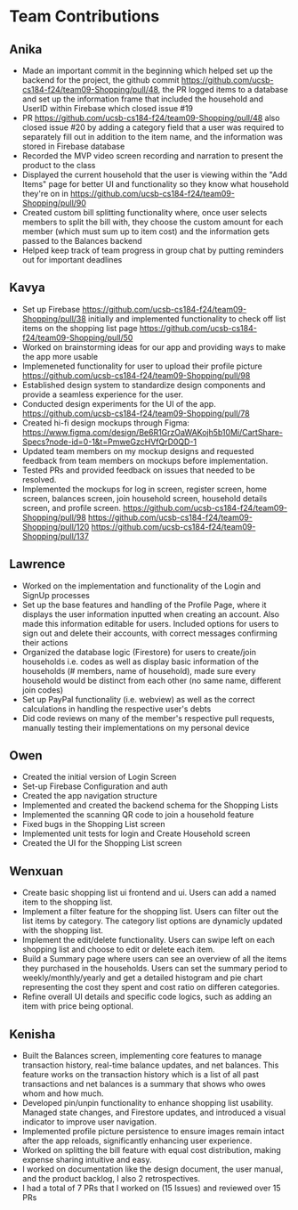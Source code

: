 # Team Contributions

## Anika
- Made an important commit in the beginning which helped set up the backend for the project, the github commit https://github.com/ucsb-cs184-f24/team09-Shopping/pull/48, the PR logged items to a database and set up the information frame that included the household and UserID within Firebase which closed issue #19  
- PR https://github.com/ucsb-cs184-f24/team09-Shopping/pull/48 also closed issue #20 by adding a category field that a user was required to separately fill out in addition to the item name, and the information was stored in Firebase database
- Recorded the MVP video screen recording and narration to present the product to the class
- Displayed the current household that the user is viewing within the "Add Items" page for better UI and functionality so they know what household they're on in https://github.com/ucsb-cs184-f24/team09-Shopping/pull/90
- Created custom bill splitting functionality where, once user selects members to split the bill with, they choose the custom amount for each member (which must sum up to item cost) and the information gets passed to the Balances backend
- Helped keep track of team progress in group chat by putting reminders out for important deadlines

## Kavya
- Set up Firebase https://github.com/ucsb-cs184-f24/team09-Shopping/pull/38 initially and implemented functionality to check off list items on the shopping list page https://github.com/ucsb-cs184-f24/team09-Shopping/pull/50
- Worked on brainstorming ideas for our app and providing ways to make the app more usable
- Implemeneted functionality for user to upload their profile picture https://github.com/ucsb-cs184-f24/team09-Shopping/pull/98
- Established design system to standardize design components and provide a seamless experience for the user.
- Conducted design experiments for the UI of the app. https://github.com/ucsb-cs184-f24/team09-Shopping/pull/78
- Created hi-fi design mockups through Figma: https://www.figma.com/design/Be6R1GrzOaWAKojh5b10Mi/CartShare-Specs?node-id=0-1&t=PmweGzcHVfQrD0QD-1
- Updated team members on my mockup designs and requested feedback from team members on mockups before implementation.
- Tested PRs and provided feedback on issues that needed to be resolved.
- Implemented the mockups for log in screen, register screen, home screen, balances screen, join household screen, household details screen, and profile screen. https://github.com/ucsb-cs184-f24/team09-Shopping/pull/98 https://github.com/ucsb-cs184-f24/team09-Shopping/pull/120 https://github.com/ucsb-cs184-f24/team09-Shopping/pull/137

## Lawrence
- Worked on the implementation and functionality of the Login and SignUp processes
- Set up the base features and handling of the Profile Page, where it displays the user information inputted when creating an account. Also made this information  editable for users. Included options for users to sign out and delete their accounts, with correct messages confirming their actions
- Organized the database logic (Firestore) for users to create/join households i.e. codes as well as display basic information of the households (# members, name of household), made sure every household would be distinct from each other (no same name, different join codes)
- Set up PayPal functionality (i.e. webview) as well as the correct calculations in handling the respective user's debts
- Did code reviews on many of the member's respective pull requests, manually testing their implementations on my personal device

## Owen
- Created the initial version of Login Screen
- Set-up Firebase Configuration and auth
- Created the app navigation structure
- Implemented and created the backend schema for the Shopping Lists
- Implemented the scanning QR code to join a household feature
- Fixed bugs in the Shopping List screen
- Implemented unit tests for login and Create Household screen
- Created the UI for the Shopping List screen

## Wenxuan
- Create basic shopping list ui frontend and ui. Users can add a named item to the shopping list.
- Implement a filter feature for the shopping list. Users can filter out the list items by category. The category list options are dynamicly updated with the shopping list.
- Implement the edit/delete functionality. Users can swipe left on each shopping list and choose to edit or delete each item.
- Build a Summary page where users can see an overview of all the items they purchased in the households. Users can set the summary period to weekly/monthly/yearly and get a detailed histogram and pie chart representing the cost they spent and cost ratio on differen categories.
- Refine overall UI details and specific code logics, such as adding an item with price being optional.

## Kenisha
- Built the Balances screen, implementing core features to manage transaction history, real-time balance updates, and net balances. This feature works on the transaction history which is a list of all past transactions and net balances is a summary that shows who owes whom and how much.
- Developed pin/unpin functionality to enhance shopping list usability. Managed state changes, and Firestore updates, and introduced a visual indicator to improve user navigation.
- Implemented profile picture persistence to ensure images remain intact after the app reloads, significantly enhancing user experience.
- Worked on splitting the bill feature with equal cost distribution, making expense sharing intuitive and easy.
- I worked on documentation like the design document, the user manual, and the product backlog, I also 2 retrospectives.
- I had a total of 7 PRs that I worked on (15 Issues) and reviewed over 15 PRs
